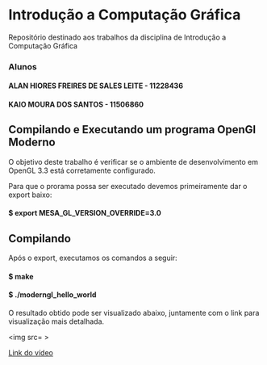 # Introdução a Computação Gráfica
Repositório destinado aos trabalhos da disciplina de Introdução a Computação Gráfica

### Alunos
#### ALAN HIORES FREIRES DE SALES LEITE - 11228436

#### KAIO MOURA DOS SANTOS - 11506860



## Compilando e Executando um programa OpenGl Moderno
O objetivo deste trabalho é verificar se o ambiente de desenvolvimento em OpenGL 3.3 está corretamente configurado.

Para que o prorama possa ser executado devemos primeiramente dar o export baixo:

#### $ export MESA_GL_VERSION_OVERRIDE=3.0

## Compilando
Após o export, executamos os comandos a seguir:

#### $ make
#### $ ./moderngl_hello_world


O resultado obtido pode ser visualizado abaixo, juntamente com o link para visualização mais detalhada.

<img src=    >

[Link do vídeo]( https://www.youtube.com/watch?v=L-54mgImxuw)

